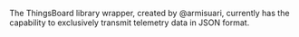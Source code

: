 The ThingsBoard library wrapper, created by @armisuari, currently has the capability to exclusively transmit telemetry data in JSON format.